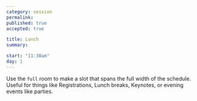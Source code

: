 ```yaml
---
category: session
permalink:
published: true
accepted: true

title: Lunch
summary:

start: "11:30am"
day: 1
---
```


Use the ```full``` room to make a slot that spans the full width of the schedule.<br>
Useful for things like Registrations, Lunch breaks, Keynotes, or evening events like parties.
